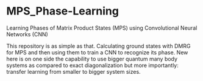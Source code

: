 # MPS_Phase-Learning
Learning Phases of Matrix Product States (MPS) using Convolutional Neural Networks (CNN)

This repository is as simple as that. Calculating ground states with DMRG for MPS and then using them to train a CNN to recognize its phase.
New here is on one side the capability to use bigger quantum many body systems as compared to exact diagonalization but more importantly: transfer learning from smaller to bigger system sizes.
